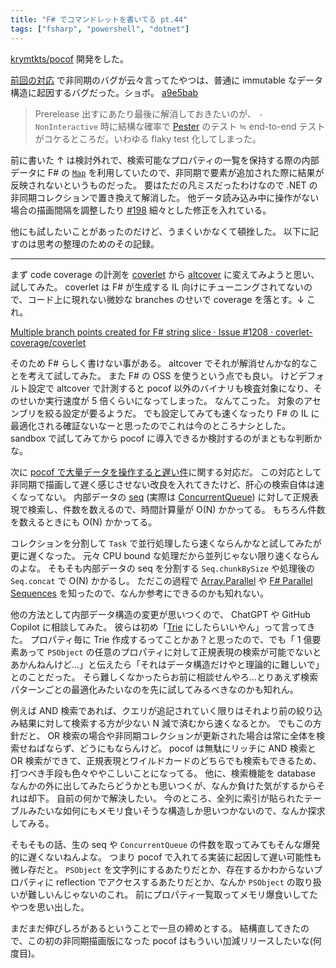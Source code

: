 ```yaml
---
title: "F# でコマンドレットを書いてる pt.44"
tags: ["fsharp", "powershell", "dotnet"]
---
```


[krymtkts/pocof](https://github.com/krymtkts/pocof) 開発をした。

[前回の対応](/posts/2024-06-30-writing-cmdlet-in-fsharp-pt43.html) で非同期のバグが云々言ってたやつは、普通に immutable なデータ構造に起因するバグだった。ショボ。 [a9e5bab](https://github.com/krymtkts/pocof/pull/197/commits/a9e5bab2564239239f80e3349a3bee897f699a82)

> Prerelease 出すにあたり最後に解消しておきたいのが、 `-NonInteractive` 時に結構な確率で [Pester](https://github.com/pester/Pester) のテスト ≒ end-to-end テストがコケるところだ。いわゆる flaky test 化してしまった。

前に書いた ↑ は検討外れで、検索可能なプロパティの一覧を保持する際の内部データに F# の [`Map`](https://fsharp.github.io/fsharp-core-docs/reference/fsharp-collections-fsharpmap-2.html) を利用していたので、非同期で要素が追加された際に結果が反映されないというものだった。
要はただの凡ミスだったわけなので .NET の非同期コレクションで置き換えて解消した。
他データ読み込み中に操作がない場合の描画間隔を調整したり [#198](https://github.com/krymtkts/pocof/pull/198) 細々とした修正を入れている。

他にも試したいことがあったのだけど、うまくいかなくて頓挫した。
以下に記すのは思考の整理のためのその記録。

---

まず code coverage の計測を [coverlet](https://github.com/coverlet-coverage/coverlet) から [altcover](https://github.com/SteveGilham/altcover) に変えてみようと思い、試してみた。
coverlet は F# が生成する IL 向けにチューニングされてないので、コード上に現れない微妙な branches のせいで coverage を落とす。↓ これ。

[Multiple branch points created for F# string slice · Issue #1208 · coverlet-coverage/coverlet](https://github.com/coverlet-coverage/coverlet/issues/1208)

そのため F# らしく書けない事がある。
altcover でそれが解消せんかな的なことを考えて試してみた。
また F# の OSS を使うという点でも良い。
けどデフォルト設定で altcover で計測すると pocof 以外のバイナリも検査対象になり、そのせいか実行速度が 5 倍くらいになってしまった。
なんてこった。
対象のアセンブリを絞る設定が要るようだ。
でも設定してみても速くなったり F# の IL に最適化される確証ないなーと思ったのでこれは今のところナシとした。
sandbox で試してみてから pocof に導入できるか検討するのがまともな判断かな。

次に [pocof で大量データを操作すると遅い件](https://github.com/krymtkts/pocof/issues/177)に関する対応だ。
この対応として非同期で描画して遅く感じさせない改良を入れてきたけど、肝心の検索自体は速くなってない。
内部データの [seq](https://fsharp.github.io/fsharp-core-docs/reference/fsharp-collections-seq-1.html) (実際は [ConcurrentQueue](https://learn.microsoft.com/en-us/dotnet/api/system.collections.concurrent.concurrentqueue-1?view=net-8.0)) に対して正規表現で検索し、件数を数えるので、時間計算量が O(N) かかってる。
もちろん件数を数えるときにも O(N) かかってる。

コレクションを分割して `Task` で並行処理したら速くならんかなと試してみたが更に遅くなった。
元々 CPU bound な処理だから並列じゃない限り速くならんのよな。
そもそも内部データの seq を分割する `Seq.chunkBySize` や処理後の `Seq.concat` で O(N) かかるし。
ただこの過程で [Array.Parallel](https://fsharp.github.io/fsharp-core-docs/reference/fsharp-collections-arraymodule-parallel.html) や [F# Parallel Sequences](https://fsprojects.github.io/FSharp.Collections.ParallelSeq/) を知ったので、なんか参考にできるのかも知れない。

他の方法として内部データ構造の変更が思いつくので、 ChatGPT や GitHub Copilot に相談してみた。
彼らは初め「[Trie](<https://ja.wikipedia.org/wiki/%E3%83%88%E3%83%A9%E3%82%A4_(%E3%83%87%E3%83%BC%E3%82%BF%E6%A7%8B%E9%80%A0)>) にしたらいいやん」って言ってきた。
プロパティ毎に Trie 作成するってことかあ？と思ったので、でも「 1 億要素あって `PSObject` の任意のプロパティに対して正規表現の検索が可能でないとあかんねんけど...」と伝えたら「それはデータ構造だけやと理論的に難しいで」とのことだった。
そら難しくなかったらお前に相談せんやろ...とりあえず検索パターンごとの最適化みたいなのを先に試してみるべきなのかも知れん。

例えば AND 検索であれば、クエリが追記されていく限りはそれより前の絞り込み結果に対して検索する方が少ない N 減で済むから速くなるとか。
でもこの方針だと、 OR 検索の場合や非同期コレクションが更新された場合は常に全体を検索せねばならず、どうにもならんけど。
pocof は無駄にリッチに AND 検索と OR 検索ができて、正規表現とワイルドカードのどちらでも検索もできるため、打つべき手段も色々ややこしいことになってる。
他に、検索機能を database なんかの外に出してみたらどうかとも思いつくが、なんか負けた気がするからそれは却下。 自前の何かで解決したい。
今のところ、全列に索引が貼られたテーブルみたいな如何にもメモリ食いそうな構造しか思いつかないので、なんか探求してみる。

そもそもの話、生の seq や `ConcurrentQueue` の件数を取ってみてもそんな爆発的に遅くないねんよな。
つまり pocof で入れてる実装に起因して遅い可能性も微レ存だと。
`PSObject` を文字列にするあたりだとか、存在するかわからないプロパティに reflection でアクセスするあたりだとか、なんか `PSObject` の取り扱いが難しいんじゃないのこれ。
前にプロパティ一覧取ってメモリ爆食いしてたやつを思い出した。

まだまだ伸びしろがあるということで一旦の締めとする。
結構直してきたので、この初の非同期描画版になった pocof はもういい加減リリースしたいな(何度目)。
